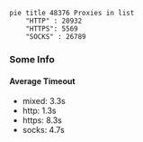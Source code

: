 
```mermaid
pie title 48376 Proxies in list
    "HTTP" : 20932
    "HTTPS": 5569
    "SOCKS" : 26789
```

### Some Info
#### Average Timeout

- mixed: 3.3s
- http: 1.3s
- https: 8.3s
- socks: 4.7s